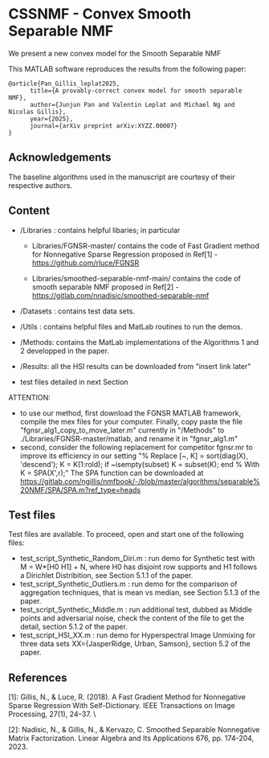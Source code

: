 # CSSNMF - Convex Smooth Separable NMF
We present a new convex model for the Smooth Separable NMF

This MATLAB software reproduces the results from the following paper:

```
@article{Pan_Gillis_leplat2025,
      title={A provably-correct convex model for smooth separable NMF}, 
      author={Junjun Pan and Valentin Leplat and Michael Ng and Nicolas Gillis},
      year={2025},
      journal={arXiv preprint arXiv:XYZZ.00007} 
}
```
## Acknowledgements

The baseline algorithms used in the manuscript are courtesy of their respective authors.


## Content
 
 - /Libraries : contains helpful libaries; in particular
   - Libraries/FGNSR-master/ contains the code of Fast Gradient method for Nonnegative Sparse Regression proposed in Ref[1] - https://github.com/rluce/FGNSR

   - Libraries/smoothed-separable-nmf-main/ contains the code of smooth separable NMF proposed in Ref[2] -  https://gitlab.com/nnadisic/smoothed-separable-nmf
 
 - /Datasets : contains test data sets.

 - /Utils : contains helpful files and MatLab routines to run the demos.
   
 - /Methods: contains the MatLab implementations of the Algorithms 1 and 2 developped in the paper.
 - /Results: all the HSI results can be downloaded from "insert link later"

 - test files detailed in next Section

ATTENTION: 
 - to use our method, first download the FGNSR MATLAB framework, compile the mex files for your computer. Finally, copy paste the file "fgnsr_alg1_copy_to_move_later.m" currently in "/Methods" to ./Libraries/FGNSR-master/matlab, and rename it in "fgnsr_alg1.m"
 - second, consider the following replacement for competitor fgnsr.mr to improve its efficiency in our setting
      "% Replace
      [~, K] = sort(diag(X), 'descend');
      K = K(1:rold);
      if ~isempty(subset)
          K = subset(K);
      end
      % With 
      K = SPA(X',r);"
The SPA function can be downloaded at https://gitlab.com/ngillis/nmfbook/-/blob/master/algorithms/separable%20NMF/SPA/SPA.m?ref_type=heads
   
## Test files
 
 Test files are available. To proceed, open and start one of the following files:
 
- test_script_Synthetic_Random_Diri.m : run demo for Synthetic test with M = W*[H0 H1] + N, where H0 has disjoint row supports and H1 follows a Dirichlet Distribition, see Section 5.1.1 of the paper. 
- test_script_Synthetic_Outliers.m : run demo for the comparison of aggregation techniques, that is mean vs median, see Section 5.1.3 of the paper. 
- test_script_Synthetic_Middle.m : run additional test, dubbed as Middle points and adversarial noise, check the content of the file to get the detail, section 5.1.2 of the paper.
- test_script_HSI_XX.m : run demo for Hyperspectral Image Unmixing for three data sets XX={JasperRidge, Urban, Samson}, section 5.2 of the paper.

## References

[1]: Gillis, N., & Luce, R. (2018). A Fast Gradient Method for Nonnegative Sparse Regression With Self-Dictionary. IEEE Transactions on Image Processing, 27(1), 24–37. \

[2]: Nadisic, N., &  Gillis, N., & Kervazo, C. Smoothed Separable Nonnegative Matrix Factorization. Linear Algebra and Its Applications 676, pp. 174-204, 2023. 
